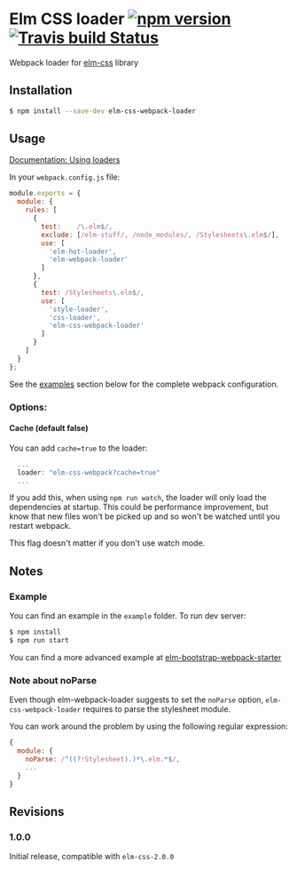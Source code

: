# Elm CSS loader [![npm version](https://badge.fury.io/js/elm-css-webpack-loader.svg)](https://badge.fury.io/js/elm-css-webpack-loader) [![Travis build Status](https://travis-ci.org/tcoopman/elm-css-webpack-loader.svg?branch=upgrade)](http://travis-ci.org/tcoopman/elm-css-webpack-loader)

Webpack loader for [elm-css](https://github.com/rtfeldman/elm-css) library

## Installation

```sh
$ npm install --save-dev elm-css-webpack-loader
```

## Usage

[Documentation: Using loaders](http://webpack.github.io/docs/using-loaders.html)

In your `webpack.config.js` file:

```js
module.exports = {
  module: {
    rules: [
      {
        test:    /\.elm$/,
        exclude: [/elm-stuff/, /node_modules/, /Stylesheets\.elm$/],
        use: [
          'elm-hot-loader',
          'elm-webpack-loader'
        ] 
      },
      {
        test: /Stylesheets\.elm$/,
        use: [
          'style-loader',
          'css-loader',
          'elm-css-webpack-loader'
        ]
      }
    ]
  }
};
```
See the [examples](#example) section below for the complete webpack configuration.

### Options:

#### Cache (default false)

You can add `cache=true` to the loader:

```js
  ...
  loader: "elm-css-webpack?cache=true"
  ...
```

If you add this, when using `npm run watch`, the loader will only load the
dependencies at startup. This could be performance improvement, but know that
new files won't be picked up and so won't be watched until you restart webpack.

This flag doesn't matter if you don't use watch mode.

## Notes

### Example

You can find an example in the `example` folder.
To run dev server:

```sh
$ npm install
$ npm run start
```

You can find a more advanced example at 
[elm-bootstrap-webpack-starter](https://github.com/jiwhiz/elm-bootstrap-webpack-starter)


### Note about noParse

Even though elm-webpack-loader suggests to set the `noParse` option,
`elm-css-webpack-loader` requires to parse the stylesheet module.

You can work around the problem by using the following regular expression:
```js
{
  module: {
    noParse: /^((?!Stylesheet).)*\.elm.*$/,
    ...
  }
}
```

## Revisions

### 1.0.0

Initial release, compatible with `elm-css-2.0.0`

